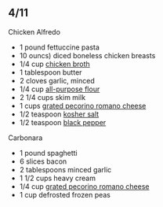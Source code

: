 ## 4/11
Chicken Alfredo
-   1 pound fettuccine pasta
-   10 ouncs) diced boneless chicken breasts
-   1/4 cup [chicken broth](https://amzn.to/2H9HTou)
-   1 tablespoon butter
-   2 cloves garlic, minced
-   1/4 cup [all-purpose flour](https://amzn.to/2Hacqm4)
-   2 1/4 cups skim milk
-   1 cups [grated pecorino romano cheese](https://amzn.to/2NAyUxO)
-   1/2 teaspoon [kosher salt](https://amzn.to/2ITtNb7)
-   1/2 teaspoon [black pepper](https://amzn.to/2qZM2VZ)

Carbonara
-   1 pound spaghetti
-   6 slices bacon
-   2 tablespoons minced garlic
-   1 1/2 cups heavy cream
-   1/4 cup [grated pecorino romano cheese](https://amzn.to/2NAyUxO)
-   1 cup defrosted frozen peas